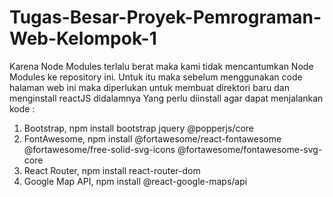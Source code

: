 # Tugas-Besar-Proyek-Pemrograman-Web-Kelompok-1

Karena Node Modules terlalu berat maka kami tidak mencantumkan Node Modules ke repository ini.
Untuk itu maka sebelum menggunakan code halaman web ini maka diperlukan untuk membuat direktori baru dan menginstall reactJS didalamnya
Yang perlu diinstall agar dapat menjalankan kode :
1. Bootstrap, npm install bootstrap jquery @popperjs/core
2. FontAwesome, npm install @fortawesome/react-fontawesome @fortawesome/free-solid-svg-icons @fortawesome/fontawesome-svg-core
3. React Router, npm install react-router-dom
4. Google Map API, npm install @react-google-maps/api
